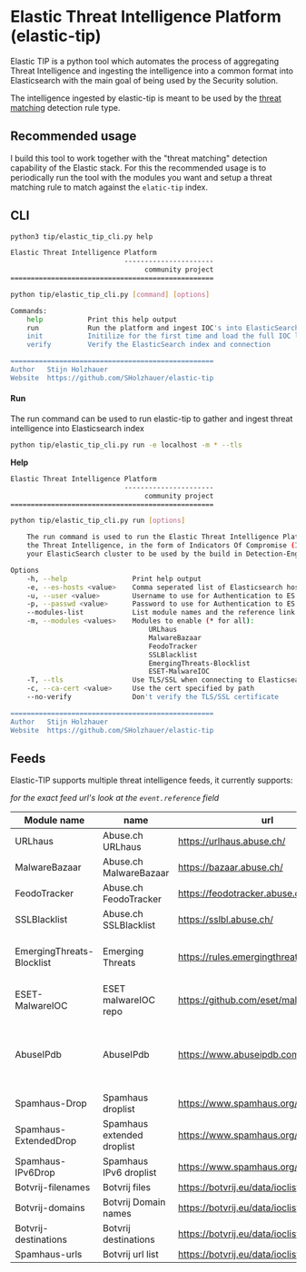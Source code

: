 # Elastic Threat Intelligence Platform (elastic-tip)
Elastic TIP is a python tool which automates the process of aggregating Threat Intelligence and ingesting
the intelligence into a common format into Elasticsearch with the main goal of being used by the Security
solution.

The intelligence ingested by elastic-tip is meant to be used by the [threat matching](https://github.com/elastic/kibana/pull/78955)
detection rule type.

## Recommended usage
I build this tool to work together with the "threat matching" detection capability of the Elastic stack.
For this the recommended usage is to periodically run the tool with the modules you want and setup a threat matching
rule to match against the `elatic-tip` index.

## CLI
```bash
python3 tip/elastic_tip_cli.py help

Elastic Threat Intelligence Platform
                            ----------------------
                                 community project
==================================================

python tip/elastic_tip_cli.py [command] [options]

Commands:
    help           Print this help output
    run            Run the platform and ingest IOC's into ElasticSearch
    init           Initilize for the first time and load the full IOC lists into ElasticSearch
    verify         Verify the ElasticSearch index and connection

==================================================
Author   Stijn Holzhauer
Website  https://github.com/SHolzhauer/elastic-tip
```

#### Run
The run command can be used to run elastic-tip to gather and ingest threat intelligence into Elasticsearch index

```bash
python tip/elastic_tip_cli.py run -e localhost -m * --tls
```

**Help**
```bash
Elastic Threat Intelligence Platform
                            ----------------------
                                 community project
==================================================

python tip/elastic_tip_cli.py run [options]

    The run command is used to run the Elastic Threat Intelligence Platform and load
    the Threat Intelligence, in the form of Indicators Of Compromise (IOC) into
    your ElasticSearch cluster to be used by the build in Detection-Engine

Options
    -h, --help                Print help output
    -e, --es-hosts <value>    Comma seperated list of Elasticsearch hosts to use
    -u, --user <value>        Username to use for Authentication to ES
    -p, --passwd <value>      Password to use for Authentication to ES
    --modules-list            List module names and the reference link
    -m, --modules <values>    Modules to enable (* for all):
                                  URLhaus
                                  MalwareBazaar
                                  FeodoTracker
                                  SSLBlacklist
                                  EmergingThreats-Blocklist
                                  ESET-MalwareIOC
    -T, --tls                 Use TLS/SSL when connecting to Elasticsearch
    -c, --ca-cert <value>     Use the cert specified by path
    --no-verify               Don't verify the TLS/SSL certificate

==================================================
Author   Stijn Holzhauer
Website  https://github.com/SHolzhauer/elastic-tip
```

## Feeds
Elastic-TIP supports multiple threat intelligence feeds, it currently supports:

_for the exact feed url's look at the `event.reference` field_

| Module name | name | url | note |
|-------------|------|-----|------|
| URLhaus | Abuse.ch URLhaus | https://urlhaus.abuse.ch/ | |
| MalwareBazaar | Abuse.ch MalwareBazaar | https://bazaar.abuse.ch/ | |
| FeodoTracker | Abuse.ch FeodoTracker | https://feodotracker.abuse.ch/ | |
| SSLBlacklist | Abuse.ch SSLBlacklist | https://sslbl.abuse.ch/ | |
| EmergingThreats-Blocklist | Emerging Threats | https://rules.emergingthreats.net/ | This is just the firewall blocklist |
| ESET-MalwareIOC | ESET malwareIOC repo | https://github.com/eset/malware-ioc | |
| AbuseIPdb | AbuseIPdb | https://www.abuseipdb.com/ | Only 10.000 results, API key is required. |
| Spamhaus-Drop | Spamhaus droplist | https://www.spamhaus.org/drop/ | |
| Spamhaus-ExtendedDrop | Spamhaus extended droplist | https://www.spamhaus.org/drop/ | |
| Spamhaus-IPv6Drop | Spamhaus IPv6 droplist | https://www.spamhaus.org/drop/ | |
| Botvrij-filenames | Botvrij files | https://botvrij.eu/data/ioclist.filename.raw | |
| Botvrij-domains | Botvrij Domain names | https://botvrij.eu/data/ioclist.domain.raw | |
| Botvrij-destinations | Botvrij destinations | https://botvrij.eu/data/ioclist.ip-dst.raw | |
| Spamhaus-urls | Botvrij url list | https://botvrij.eu/data/ioclist.url.raw | |